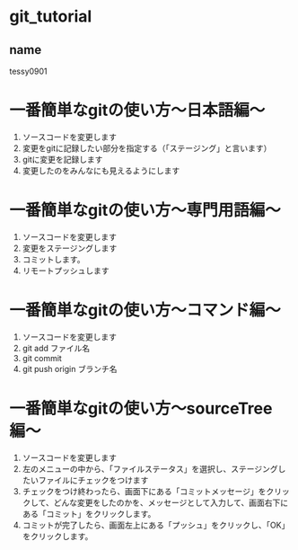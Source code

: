 # git_tutorial

## name
tessy0901

# 一番簡単なgitの使い方〜日本語編〜
1. ソースコードを変更します
2. 変更をgitに記録したい部分を指定する（「ステージング」と言います）
3. gitに変更を記録します
4. 変更したのをみんなにも見えるようにします

# 一番簡単なgitの使い方〜専門用語編〜
1. ソースコードを変更します
2. 変更をステージングします
3. コミットします。
4. リモートプッシュします

# 一番簡単なgitの使い方〜コマンド編〜
1. ソースコードを変更します
2. git add ファイル名
3. git commit
4. git push origin ブランチ名

# 一番簡単なgitの使い方〜sourceTree編〜
1. ソースコードを変更します
2. 左のメニューの中から、「ファイルステータス」を選択し、ステージングしたいファイルにチェックをつけます
3. チェックをつけ終わったら、画面下にある「コミットメッセージ」をクリックして、どんな変更をしたのかを、メッセージとして入力して、画面右下にある「コミット」をクリックします。
4. コミットが完了したら、画面左上にある「プッシュ」をクリックし、「OK」をクリックします。
